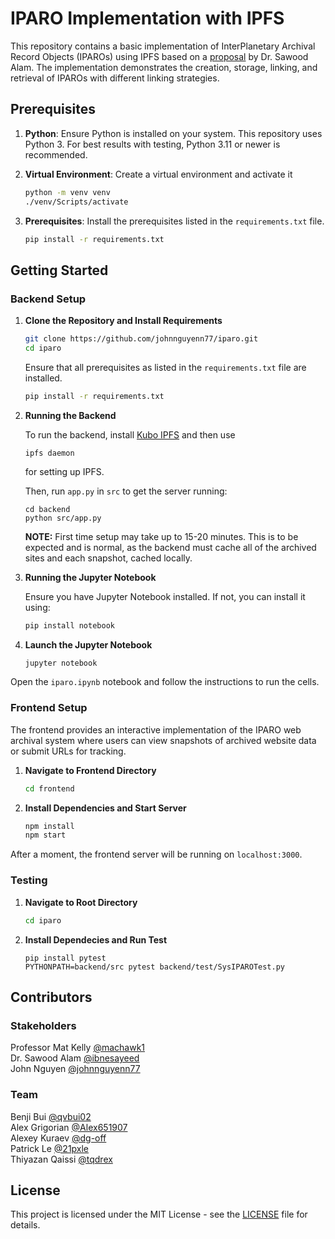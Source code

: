 # IPARO Implementation with IPFS

This repository contains a basic implementation of InterPlanetary Archival Record Objects (IPAROs) using IPFS based on a [proposal](https://github.com/johnnguyenn77/iparo/blob/main/proposal.pdf) by Dr. Sawood Alam. The implementation demonstrates the creation, storage, linking, and retrieval of IPAROs with different linking strategies.

## Prerequisites

1. **Python**: Ensure Python is installed on your system. This repository uses Python 3. For best results with testing, Python 3.11 or newer is recommended.
2. **Virtual Environment**: Create a virtual environment and activate it

    ```bash
    python -m venv venv
    ./venv/Scripts/activate
    ```

3. **Prerequisites**: Install the prerequisites listed in the `requirements.txt` file.

   ```bash
   pip install -r requirements.txt
   ```

## Getting Started

### Backend Setup

1. **Clone the Repository and Install Requirements**

    ```bash
    git clone https://github.com/johnnguyenn77/iparo.git
    cd iparo
    ```

    Ensure that all prerequisites as listed in the `requirements.txt` file are installed.

   ```bash
   pip install -r requirements.txt
   ```

3. **Running the Backend**

   To run the backend, install [Kubo IPFS](docs.ipfs.tech/install/command-line/#install-official-binary-distributions) and then use
    ```
    ipfs daemon
    ```
    for setting up IPFS.

   Then, run `app.py` in `src` to get the server running:

   ```
   cd backend
   python src/app.py
   ```

    **NOTE:** First time setup may take up to 15-20 minutes. This is to be expected and is normal, as the backend must cache all of the archived sites and each snapshot, cached locally.

4. **Running the Jupyter Notebook**

    Ensure you have Jupyter Notebook installed. If not, you can install it using:

    ```bash
    pip install notebook
    ```

5. **Launch the Jupyter Notebook**

    ```bash
    jupyter notebook
    ```

Open the `iparo.ipynb` notebook and follow the instructions to run the cells.

### Frontend Setup

The frontend provides an interactive implementation of the IPARO web archival system where users can view snapshots of archived website data or submit URLs for tracking.

1. **Navigate to Frontend Directory**

    ```bash
    cd frontend
    ```

2. **Install Dependencies and Start Server**

    ```bash
    npm install
    npm start
    ```

After a moment, the frontend server will be running on `localhost:3000`.

### Testing

1. **Navigate to Root Directory**

    ```bash
    cd iparo
    ```

2. **Install Dependecies and Run Test**

    ```
    pip install pytest
    PYTHONPATH=backend/src pytest backend/test/SysIPAROTest.py
    ```

## Contributors

### Stakeholders
Professor Mat Kelly [@machawk1](https://github.com/machawk1)\
Dr. Sawood Alam [@ibnesayeed](https://github.com/ibnesayeed)\
John Nguyen [@johnnguyenn77](https://github.com/johnnguyenn77)

### Team
Benji Bui [@qvbui02](https://github.com/qvbui02)\
Alex Grigorian [@Alex651907](https://github.com/Alex651907)\
Alexey Kuraev [@dg-off](https://github.com/dg-off)\
Patrick Le [@21pxle](https://github.com/21pxle)\
Thiyazan Qaissi [@tqdrex](https://github.com/tqdrex)


## License

This project is licensed under the MIT License - see the [LICENSE](https://github.com/johnnguyenn77/iparo#MIT-1-ov-file) file for details.
